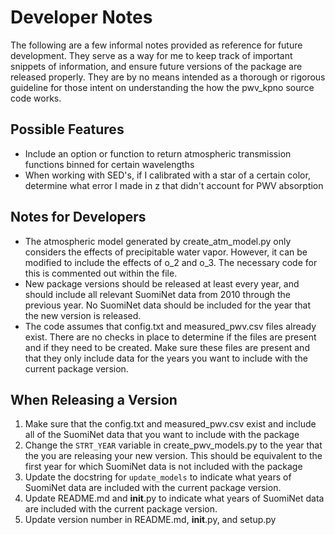 # Developer Notes

The following are a few informal notes provided as reference for future
development. They serve as a way for me to keep track of important snippets
of information, and ensure future versions of the package are released
properly. They are by no means intended as a thorough or rigorous guideline
for those intent on understanding the how the pwv_kpno source code works.

## Possible Features

- Include an option or function to return atmospheric transmission functions
  binned for certain wavelengths
- When working with SED's, if I calibrated with a star of a certain color,
  determine what error I made in z that didn't account for PWV absorption

## Notes for Developers

- The atmospheric model generated by create_atm_model.py only considers the
  effects of precipitable water vapor. However, it can be modified to include
  the effects of o_2 and o_3. The necessary code for this is commented out
  within the file.
- New package versions should be released at least every year, and should
  include all relevant SuomiNet data from 2010 through the previous year. No
  SuomiNet data should be included for the year that the new version is
  released.
- The code assumes that config.txt and measured_pwv.csv files already exist.
  There are no checks in place to determine if the files are present and if they
  need to be created. Make sure these files are present and that they only include
  data for the years you want to include with the current package version.

## When Releasing a Version

1)  Make sure that the config.txt and measured_pwv.csv exist and include all
    of the SuomiNet data that you want to include with the package
2)  Change the `STRT_YEAR` variable in create_pwv_models.py to the year that the
    you are releasing your new version. This should be equivalent to the first
    year for which SuomiNet data is not included with the package
3)  Update the docstring for `update_models` to indicate what years of SuomiNet
    data are included with the current package version.
4)  Update README.md and __init__.py to indicate what years of SuomiNet data
    are included with the current package version.
5)  Update version number in README.md, __init__.py, and setup.py
